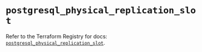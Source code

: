# `postgresql_physical_replication_slot`

Refer to the Terraform Registry for docs: [`postgresql_physical_replication_slot`](https://registry.terraform.io/providers/sourcegraph/postgresql/1.25.0-sg.4/docs/resources/physical_replication_slot).
